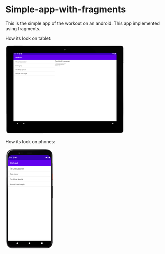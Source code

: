 # Simple-app-with-fragments
This is the simple app of the workout on an android.
This app implemented using fragments.

How its look on tablet:

<img src="images/tabletLook.png" width="75%">

How its look on phones:

<img src="images/phoneLook.png" width="30%">
